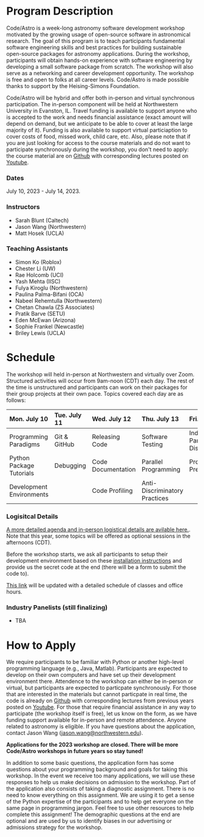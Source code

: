 # Program Description

​Code/Astro is a week-long astronomy software development workshop motivated by the growing usage of open-source software in astronomical research. The goal of this program is to teach participants fundamental software engineering skills and best practices for building sustainable open-source packages for astronomy applications. During the workshop, participants will obtain hands-on experience with software engineering by developing a small software package from scratch. The workshop will also serve as a networking and career development opportunity. The workshop is free and open to folks at all career levels. Code/Astro is made possible thanks to support by the Heising-Simons Foundation.

Code/Astro will be hybrid and offer both in-person and virtual synchronous participation. The in-person component will be held at Northwestern University in Evanston, IL. Travel funding is available to support anyone who is accepted to the work and needs financial assistance (exact amount will depend on demand, but we anticipate to be able to cover at least the large majority of it). Funding is also available to support virtual particiaption to cover costs of food, missed work, child care, etc. Also, please note that if you are just looking for access to the course materials and do not want to participate synchronously during the workshop, you don't need to apply: the course material are on [Github](https://github.com/semaphoreP/codeastro) with corresponding lectures posted on [Youtube](https://www.youtube.com/playlist?list=PLb1880Rn0qkK7zTWcqGaXNbKZbxkpvUuH).

### Dates
July 10, 2023 - July 14, 2023. 

### Instructors

 * Sarah Blunt (Caltech)
 * Jason Wang (Northwestern)
 * Matt Hosek (UCLA)
 
### Teaching Assistants
 
 * Simon Ko (Roblox)
 * Chester Li (UW)
 * Rae Holcomb (UCI)
 * Yash Mehta (IISC)
 * Fulya Kiroglu (Northwestern)
 * Paulina Palma-Bifani (OCA)
 * Nabeel Rehemtulla (Northwestern)
 * Chetan Chawla (ZS Associates)
 * Pratik Barve (SETU)
 * Eden McEwan (Arizona)
 * Sophie Frankel (Newcastle)
 * Briley Lewis (UCLA)

# ​Schedule
 The workshop will held in-person at Northwestern and virtually over Zoom. Structured activities will occur from 9am-noon (CDT) each day. The rest of the time is unstructured and participants can work on their packages for their group projects at their own pace. Topics covered each day are as follows:

| Mon. July 10   | Tue. July 11  | Wed. July 12  | Thu. July 13  | Fri. July 14   |
| :------------ | :------------ | :-------------- | :------------- | :------------ |
| Programming Paradigms      | Git & GitHub            | Releasing Code          | Software Testing              | Industry Panel Discussion     |
| Python Package Tutorials   | Debugging               | Code Documentation      | Parallel Programming          | Project Presentations |
| Development Environments   |                         | Code Profiling          | Anti-Discriminatory Practices |        |

### Logisitcal Details
[A more detailed agenda and in-person logistical details are avilable here.](https://semaphorep.github.io/codeastro/details.html). Note that this year, some topics will be offered as optional sessions in the afternoons (CDT). 

Before the workshop starts, we ask all participants to setup their development environment based on these [installation instructions](https://github.com/semaphoreP/codeastro/blob/main/Day0/INSTALL.md) and provide us the secret code at the end (there will be a form to submit the code to).

[This link](https://calendar.google.com/calendar/embed?height=600&amp;wkst=1&amp;bgcolor=%23ffffff&amp;ctz=America%2FLos_Angeles&amp;src=ZTExaWdnaGdncmU5a2FnaTg4bDM3Z2FkODhAZ3JvdXAuY2FsZW5kYXIuZ29vZ2xlLmNvbQ&amp;color=%23009688&amp;title=Code%2FAstro) will be updated with a detailed schedule of classes and office hours. 

### Industry Panelists (still finalizing)
 - TBA

# How to Apply

We require participants to be familiar with Python or another high-level programming language (e.g., Java, Matlab). Participants are expected to develop on their own computers and have set up their development environment there. Attendence to the workshop can either be in-person or virtual, but participants are expected to particpate synchronously. For those that are interested in the materials but cannot particpate in real time, the code is already on [Github](https://github.com/semaphoreP/codeastro) with corresponding lectures from previous years posted on [Youtube](https://www.youtube.com/playlist?list=PLb1880Rn0qkK7zTWcqGaXNbKZbxkpvUuH). For those that require financial assistance in any way to participate (the workshop itself is free), let us know on the form, as we have funding support available for in-person and remote attendence. Anyone related to astronomy is eligible. If you have questions about the application, contact Jason Wang (jason.wang@northwestern.edu). 

**Applications for the 2023 workshop are closed. There will be more Code/Astro workshops in future years so stay tuned!**

In addition to some basic questions, the application form has some questions about your programming background and goals for taking this workshop. In the event we receive too many applications, we will use these responses to help us make decisions on admission to the workshop. Part of the application also consists of taking a diagnostic assignment. There is no need to know everything on this assignment. We are using it to get a sense of the Python expertise of the participants and to help get everyone on the same page in programming jargon. Feel free to use other resources to help complete this assignment! The demographic questions at the end are optional and are used by us to identify biases in our advertising or admissions strategy for the workshop.
